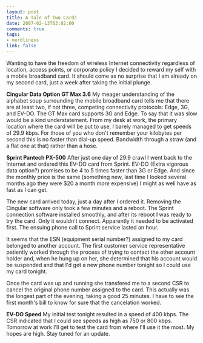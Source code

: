 ```yaml
--- 
layout: post
title: A Tale of Two Cards
date: 2007-02-13T03:02:00
comments: true
tags:
- nerdliness
link: false
---
```

Wanting to have the freedom of wireless Internet connectivity regardless of location, access points, or corporate policy I decided to reward my self with a mobile broadband card. It should come as no surprise that I am already on my second card, just a week after taking the initial plunge.

<strong>Cingular Data Option GT Max 3.6</strong>
My meager understanding of the alphabet soup surrounding the mobile broadband card tells me that there are at least two, if not three, competing connectivity protocols: Edge, 3G, and EV-DO. The GT Max card supports 3G and Edge. To say that it was slow would be a kind understatement. From my desk at work, the primary location where the card will be put to use, I barely managed to get speeds of 29.9 kbps. For those of you who don't remember your kilobytes per second this is no faster than dial-up speed. Bandwidth through a straw (and a flat one at that) rather than a hose.

<strong>Sprint Pantech PX-500</strong>
After just one day of 29.9 crawl I went back to the Internet and ordered this EV-DO card from Sprint. EV-DO (Extra vigorous data option?) promises to be 4 to 5 times faster than 3G or Edge. And since the monthly price is the same (something new, last time I looked several months ago they were $20 a month _more_ expensive) I might as well have as fast as I can get.

The new card arrived today, just a day after I ordered it. Removing the Cingular software only took a few minutes and a reboot. The Sprint connection software installed smoothly, and after its reboot I was ready to try the card. Only it wouldn't connect. Apparently it needed to be activated first. The ensuing phone call to Sprint service lasted an hour.

It seems that the ESN (equipment serial number?) assigned to my card belonged to another account. The first customer service representative patiently worked through the process of trying to contact the other account holder and, when he hung up on her, she determined that his account would be suspended and that I'd get a new phone number tonight so I could use my card tonight.

Once the card was up and running she transfered me to a second CSR to cancel the original phone number assigned to the card. This actually was the longest part of the evening, taking a good 25 minutes. I have to see the first month's bill to know for sure that the cancelation worked.

<strong>EV-DO Speed</strong>
My initial test tonight resulted in a speed of 400 kbps. The CSR indicated that I could see speeds as high as 750 or 800 kbps. Tomorrow at work I'll get to test the card from where I'll use it the most. My hopes are high. Stay tuned for an update.
